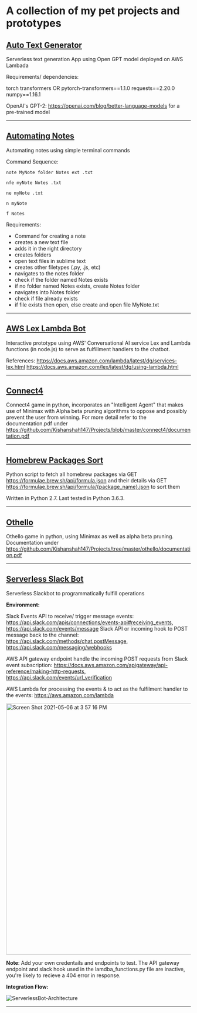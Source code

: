 # A collection of my pet projects and prototypes

[Auto Text Generator](https://github.com/Kishanshah147/Projects/tree/master/auto-text-generator)
----------------------------------------------------------------------------------------------------------------------------

Serverless text generation App using Open GPT model deployed on AWS Lambada

Requirements/ dependencies: 

torch
transformers 
OR 
pytorch-transformers==1.1.0
requests==2.20.0
numpy==1.16.1

OpenAI's GPT-2: https://openai.com/blog/better-language-models for a pre-trained model

----------------------------------------------------------------------------------------------------------------------------

[Automating Notes](https://github.com/Kishanshah147/Projects/tree/master/automating-notes)
----------------------------------------------------------------------------------------------------------------------------

Automating notes using simple terminal commands

Command Sequence:

`note MyNote folder Notes ext .txt`

`nfe myNote Notes .txt` 

`ne myNote .txt`

`n myNote`

`f Notes`

Requirements:

- Command for creating a note
- creates a new text file
- adds it in the right directory
- creates folders
- open text files in sublime text
- creates other filetypes (.py, .js, etc) 
- navigates to the notes folder
- check if the folder named Notes exists
- if no folder named Notes exists, create Notes folder
- navigates into Notes folder
- check if file already exists
- if file exists then open, else create and open file MyNote.txt

----------------------------------------------------------------------------------------------------------------------------

[AWS Lex Lambda Bot](https://github.com/Kishanshah147/Projects/tree/master/aws-lex-lambda-bot)
----------------------------------------------------------------------------------------------------------------------------

Interactive prototype using AWS' Conversational AI service Lex and Lambda functions (in node.js) to serve as fulfillment handlers to the chatbot. 

References: https://docs.aws.amazon.com/lambda/latest/dg/services-lex.html
https://docs.aws.amazon.com/lex/latest/dg/using-lambda.html

----------------------------------------------------------------------------------------------------------------------------

[Connect4](https://github.com/Kishanshah147/Projects/tree/master/connect4)
----------------------------------------------------------------------------------------------------------------------------

Connect4 game in python, incorporates an "Intelligent Agent" that makes use of Minimax with Alpha beta pruning algorithms to oppose and possibly prevent the user from winning. For more detail refer to the documentation.pdf under https://github.com/Kishanshah147/Projects/blob/master/connect4/documentation.pdf

----------------------------------------------------------------------------------------------------------------------------

[Homebrew Packages Sort](https://github.com/Kishanshah147/Projects/tree/master/homebrew-packages-sort)
----------------------------------------------------------------------------------------------------------------------------

Python script to fetch all homebrew packages via GET https://formulae.brew.sh/api/formula.json and their details via GET https://formulae.brew.sh/api/formula/{package_name}.json to sort them

Written in Python 2.7. Last tested in Python 3.6.3.

----------------------------------------------------------------------------------------------------------------------------

[Othello](https://github.com/Kishanshah147/Projects/tree/master/othello)
----------------------------------------------------------------------------------------------------------------------------

Othello game in python, using Minimax as well as alpha beta pruning. Documentation under https://github.com/Kishanshah147/Projects/tree/master/othello/documentation.pdf

----------------------------------------------------------------------------------------------------------------------------


[Serverless Slack Bot](https://github.com/Kishanshah147/Projects/tree/master/serverless-slack-bot)
----------------------------------------------------------------------------------------------------------------------------

Serverless Slackbot to programmatically  fulfill operations

**Environment:**

Slack Events API to receive/ trigger message events: https://api.slack.com/apis/connections/events-api#receiving_events, https://api.slack.com/events/message
Slack API or  incoming hook to POST message back to the channel:
https://api.slack.com/methods/chat.postMessage, https://api.slack.com/messaging/webhooks

AWS API gateway endpoint handle the incoming POST requests from Slack event subscription:
https://docs.aws.amazon.com/apigateway/api-reference/making-http-requests, 
https://api.slack.com/events/url_verification 

AWS Lambda for processing the events & to act as the fulfilment handler to the events:
https://aws.amazon.com/lambda

<img width="683" alt="Screen Shot 2021-05-06 at 3 57 16 PM" src="https://user-images.githubusercontent.com/31640015/117375442-d3113080-ae83-11eb-8869-32a31c93e1c1.png">

**Note**: Add your own credentails and endpoints to test. The API gateway endpoint and slack hook used in the lamdba_functions.py file are inactive, you're likely to recieve a 404 error in response. 

**Integration Flow:**

![ServerlessBot-Architecture](https://user-images.githubusercontent.com/31640015/117374368-e7542e00-ae81-11eb-8dbc-06e18cc1ff03.jpg)

----------------------------------------------------------------------------------------------------------------------------
